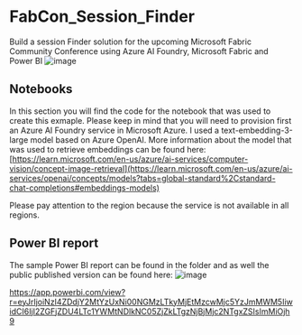 # FabCon_Session_Finder

Build a session Finder solution for the upcoming Microsoft Fabric Community Conference using Azure AI Foundry, Microsoft Fabric and Power BI
![image](https://github.com/user-attachments/assets/97d139f0-d59e-4489-8371-d9093034666e)

## Notebooks
In this section you will find the code for the notebook that was used to create this exmaple. Please keep in mind that you will need to provision first an Azure AI Foundry service in Microsoft Azure. I used a text-embedding-3-large model based on Azure OpenAI.
More information about the model that was used to retrieve embeddings can be found here:
[https://learn.microsoft.com/en-us/azure/ai-services/computer-vision/concept-image-retrieval](https://learn.microsoft.com/en-us/azure/ai-services/openai/concepts/models?tabs=global-standard%2Cstandard-chat-completions#embeddings-models)

Please pay attention to the region because the service is not available in all regions.

## Power BI report
The sample Power BI report can be found in the folder and as well the public published version can be found here:
![image](https://github.com/user-attachments/assets/8a6ffc66-4a1d-429f-9004-e6105435a9d1)

https://app.powerbi.com/view?r=eyJrIjoiNzI4ZDdjY2MtYzUxNi00NGMzLTkyMjEtMzcwMjc5YzJmMWM5IiwidCI6IjI2ZGFjZDU4LTc1YWMtNDlkNC05ZjZkLTgzNjBjMjc2NTgxZSIsImMiOjh9


